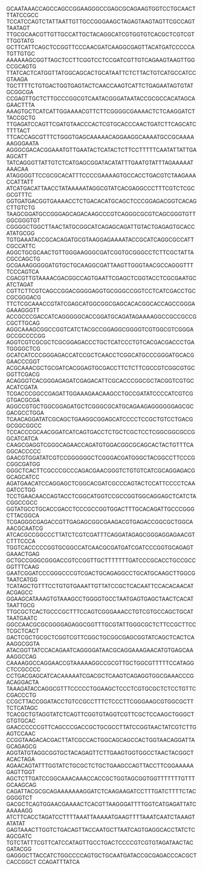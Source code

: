 GCAATAAACCAGCCAGCCGGAAGGGCCGAGCGCAGAAGTGGTCCTGCAACTTTATCCGCC
TCCATCCAGTCTATTAATTGTTGCCGGGAAGCTAGAGTAAGTAGTTCGCCAGTTAATAGT
TTGCGCAACGTTGTTGCCATTGCTACAGGCATCGTGGTGTCACGCTCGTCGTTTGGTATG
GCTTCATTCAGCTCCGGTTCCCAACGATCAAGGCGAGTTACATGATCCCCCATGTTGTGC
AAAAAAGCGGTTAGCTCCTTCGGTCCTCCGATCGTTGTCAGAAGTAAGTTGGCCGCAGTG
TTATCACTCATGGTTATGGCAGCACTGCATAATTCTCTTACTGTCATGCCATCCGTAAGA
TGCTTTTCTGTGACTGGTGAGTACTCAACCAAGTCATTCTGAGAATAGTGTATGCGGCGA
CCGAGTTGCTCTTGCCCGGCGTCAATACGGGATAATACCGCGCCACATAGCAGAACTTTA
AAAGTGCTCATCATTGGAAAACGTTCTTCGGGGCGAAAACTCTCAAGGATCTTACCGCTG
TTGAGATCCAGTTCGATGTAACCCACTCGTGCACCCAACTGATCTTCAGCATCTTTTACT
TTCACCAGCGTTTCTGGGTGAGCAAAAACAGGAAGGCAAAATGCCGCAAAAAAGGGAATA
AGGGCGACACGGAAATGTTGAATACTCATACTCTTCCTTTTTCAATATTATTGAAGCATT
TATCAGGGTTATTGTCTCATGAGCGGATACATATTTGAATGTATTTAGAAAAATAAACAA
ATAGGGGTTCCGCGCACATTTCCCCGAAAAGTGCCACCTGACGTCTAAGAAACCATTATT
ATCATGACATTAACCTATAAAAATAGGCGTATCACGAGGCCCTTTCGTCTCGCGCGTTTC
GGTGATGACGGTGAAAACCTCTGACACATGCAGCTCCCGGAGACGGTCACAGCTTGTCTG
TAAGCGGATGCCGGGAGCAGACAAGCCCGTCAGGGCGCGTCAGCGGGTGTTGGCGGGTGT
CGGGGCTGGCTTAACTATGCGGCATCAGAGCAGATTGTACTGAGAGTGCACCATATGCGG
TGTGAAATACCGCACAGATGCGTAAGGAGAAAATACCGCATCAGGCGCCATTCGCCATTC
AGGCTGCGCAACTGTTGGGAAGGGCGATCGGTGCGGGCCTCTTCGCTATTACGCCAGCTG
GCGAAAGGGGGATGTGCTGCAAGGCGATTAAGTTGGGTAACGCCAGGGTTTTCCCAGTCA
CGACGTTGTAAAACGACGGCCAGTGAATTCGAGCTCGGTACCTCGCGAATGCATCTAGAT
CGTTCTTCGTCAGCCGGACGGGGAGGTGCGGGCCGGTCCTCATCGACCTGCCGCGGGACG
TTCTCGCAAACCGTATCGAGCATGGCGGCGAGCACACGGCACCAGCCGGGAGAAAGGGTT
ACCGCCCGACCATCAGGGGGCACCGGATGCAGATAGAAAAGGCCGCCGCCGCGCTTGCAG
AGGCAAAGCGGCCGGTCATCTACGCCGGAGGCGGGGTCGTGGCGTCGGGAGCCGCCCCGG
AGGTCGTCGCGCTCGCGGAGACCCTGCTCATCCCTGTCACGACGACCCTGATGGGGCTCG
GCATCATCCCGGGAGACCATCCGCTCAACCTCGGCATGCCCGGGATGCACGGAACCCGGT
ACGCAAACGCTGCGATCACGGAGTGCGACCTTCTCTTCGCCGTCGGCGTGCGGTTCGACG
ACAGGGTCACGGGAGAGATCGAGACATTCGCACCCGGCGCTACGGTCGTGCACATCGATA
TCGACCCGGCCGAGATTGGAAAGAACAAGCCTGCCGATATCCCCATCGTCGGTGACGCGA
AGGCCGTGCTGGCGGAGATGCTCGGGCGCATGCAGAAGAGGGGGGAGCGCGACGCCTGGA
TCAACAGGATATCGCAGCTGAAGGCGGAGCATCCCCTCCGCTGTCCTGACGGCGGCGGCC
TCCACCCGCAACGGATCATCAGTGACCTCTGCTCGCTCCTCGGCGGCGCCGGCATCATCA
CAAGCGAGGTCGGGCAGAACCAGATGTGGACGGCGCAGCACTACTGTTTCAGGCACCCCC
GAACGTGGATATCGTCCGGGGGGCTCGGGACGATGGGCTACGGCCTTCCCGCGGCGATGG
GGGCTCACTTCGCCCGCCCAGACGAACGGGTCTGTGTCATCGCAGGAGACGGCAGCATCC
AGATGAACATCCAGGAGCTCGGCACGATCGCCCAGTACTCCATTCCCCTCAAGATCCTGG
TCCTGAACAACCAGTACCTCGGCATGGTCCGCCGGTGGCAGGAGCTCATCTACGGCCGCC
GGTATGCCTGCACCGACCTCCCGCCGGTGGACTTTGCACAGATTGCCCGGGCTTACGGCA
TCGAGGGCGAGACCGTTGAGAGCGGCGAAGACGTGAGACCGGCGCTGGCAAACGCAATCG
ATCACGCCGGCCCTTATCTCGTCGATTTCAGGATAGAGCGGGAGGAGAACGTCTTTCCCA
TGGTCACCCCCGGTGCGGCCATCAACGCGATGATCGATCCCGGTGCAGAGTGAAACTGAG
GCTGCCGGGCGGGACCGTCCGGTTGCTTTTTTTGATCCCGCACCTGCCGCCGGTTTCAAG
GAATCGGATCCCGGGCCCGTCGACTGCAGAGGCCTGCATGCAAGCTTGGCGTAATCATGG
TCATAGCTGTTTCCTGTGTGAAATTGTTATCCGCTCACAATTCCACACAACATACGAGCC
GGAAGCATAAAGTGTAAAGCCTGGGGTGCCTAATGAGTGAGCTAACTCACATTAATTGCG
TTGCGCTCACTGCCCGCTTTCCAGTCGGGAAACCTGTCGTGCCAGCTGCATTAATGAATC
GGCCAACGCGCGGGGAGAGGCGGTTTGCGTATTGGGCGCTCTTCCGCTTCCTCGCTCACT
GACTCGCTGCGCTCGGTCGTTCGGCTGCGGCGAGCGGTATCAGCTCACTCAAAGGCGGTA
ATACGGTTATCCACAGAATCAGGGGATAACGCAGGAAAGAACATGTGAGCAAAAGGCCAG
CAAAAGGCCAGGAACCGTAAAAAGGCCGCGTTGCTGGCGTTTTTCCATAGGCTCCGCCCC
CCTGACGAGCATCACAAAAATCGACGCTCAAGTCAGAGGTGGCGAAACCCGACAGGACTA
TAAAGATACCAGGCGTTTCCCCCTGGAAGCTCCCTCGTGCGCTCTCCTGTTCCGACCCTG
CCGCTTACCGGATACCTGTCCGCCTTTCTCCCTTCGGGAAGCGTGGCGCTTTCTCATAGC
TCACGCTGTAGGTATCTCAGTTCGGTGTAGGTCGTTCGCTCCAAGCTGGGCTGTGTGCAC
GAACCCCCCGTTCAGCCCGACCGCTGCGCCTTATCCGGTAACTATCGTCTTGAGTCCAAC
CCGGTAAGACACGACTTATCGCCACTGGCAGCAGCCACTGGTAACAGGATTAGCAGAGCG
AGGTATGTAGGCGGTGCTACAGAGTTCTTGAAGTGGTGGCCTAACTACGGCTACACTAGA
AGAACAGTATTTGGTATCTGCGCTCTGCTGAAGCCAGTTACCTTCGGAAAAAGAGTTGGT
AGCTCTTGATCCGGCAAACAAACCACCGCTGGTAGCGGTGGTTTTTTTGTTTGCAAGCAG
CAGATTACGCGCAGAAAAAAAGGATCTCAAGAAGATCCTTTGATCTTTTCTACGGGGTCT
GACGCTCAGTGGAACGAAAACTCACGTTAAGGGATTTTGGTCATGAGATTATCAAAAAGG
ATCTTCACCTAGATCCTTTTAAATTAAAAATGAAGTTTTAAATCAATCTAAAGTATATAT
GAGTAAACTTGGTCTGACAGTTACCAATGCTTAATCAGTGAGGCACCTATCTCAGCGATC
TGTCTATTTCGTTCATCCATAGTTGCCTGACTCCCCGTCGTGTAGATAACTACGATACGG
GAGGGCTTACCATCTGGCCCCAGTGCTGCAATGATACCGCGAGACCCACGCTCACCGGCT
CCAGATTTATCA